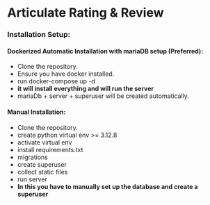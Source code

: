 # Articulate Rating & Review


### Installation Setup:

#### Dockerized Automatic Installation with mariaDB setup (Preferred):
* Clone the repository.
* Ensure you have docker installed.
* run docker-compose up -d
* **it will install everything and will run the server**
* mariaDb + server + superuser will be created automatically.

#### Manual Installation:
* Clone the repository.
* create python virtual env >= 3.12.8
* activate virtual env
* install requirements.txt
* migrations
* create superuser
* collect static files
* run server
* **In this you have to manually set up the database and create a superuser**
